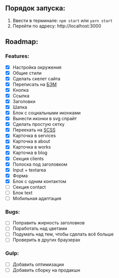 ## Порядок запуска:

1. Ввести в терминале: `npm start` или `yarn start`
2. Перейти по адресу: http://localhost:3000

## Roadmap:

### Features:

- [x] Настройка окружения
- [x] Общие стили
- [x] Сделать скелет сайта
- [x] Переписать на [БЭМ](https://ru.bem.info/)
- [x] Кнопка
- [x] Ссылка
- [x] Заголовки
- [x] Шапка
- [x] Блок с социальными иконками
- [x] Вынести иконки в svg спрайт
- [x] Сделать простую сетку
- [x] Переехать на [SCSS](https://sass-lang.com/)
- [x] Карточка в services
- [x] Карточка в about
- [x] Карточка в works
- [x] Карточка в blog
- [x] Секция clients
- [x] Полоска под заголовком
- [x] Input + textarea
- [x] Форма
- [x] Блок с одним контактом
- [ ] Секция contact
- [ ] Блок text
- [ ] Мобильная адаптация

### Bugs:

- [ ] Поправить жирность заголовков
- [ ] Поработать над цветами
- [ ] Подумать над тем, чтобы сделать всё больше
- [ ] Проверить в других браузерах

### Gulp:

- [ ] Добавить оптимизации
- [ ] Добавить сборку на продакшн
